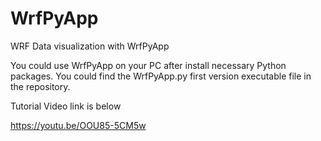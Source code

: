 # WrfPyApp
WRF Data visualization with WrfPyApp

You could use WrfPyApp on your PC after install necessary Python packages. 
You could find the WrfPyApp.py first version executable file in the repository.

Tutorial Video link is below 

https://youtu.be/OOU85-5CM5w
